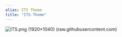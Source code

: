 ```yaml
---
alias: ITS Theme
title: "ITS-Theme"
---
```


![ITS.png (1920×1040) (raw.githubusercontent.com)](https://raw.githubusercontent.com/SlRvb/Obsidian--ITS-Theme/main/ITS.png)